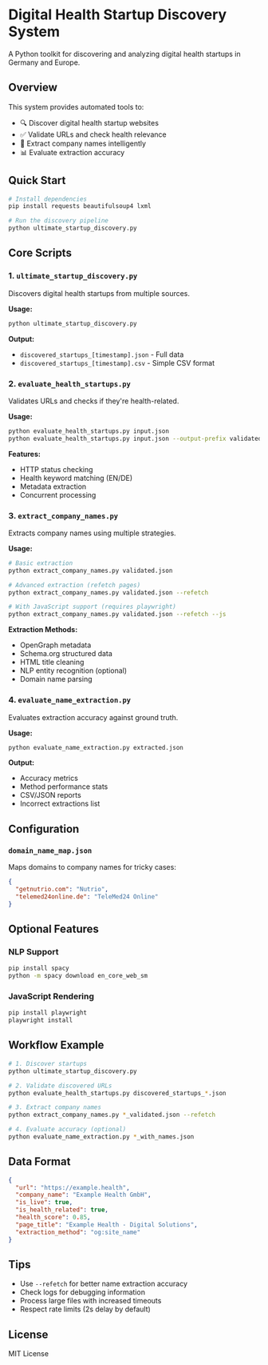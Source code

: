 # Digital Health Startup Discovery System

A Python toolkit for discovering and analyzing digital health startups in Germany and Europe.

## Overview

This system provides automated tools to:
- 🔍 Discover digital health startup websites
- ✅ Validate URLs and check health relevance
- 🏢 Extract company names intelligently
- 📊 Evaluate extraction accuracy

## Quick Start

```bash
# Install dependencies
pip install requests beautifulsoup4 lxml

# Run the discovery pipeline
python ultimate_startup_discovery.py
```

## Core Scripts

### 1. `ultimate_startup_discovery.py`
Discovers digital health startups from multiple sources.

**Usage:**
```bash
python ultimate_startup_discovery.py
```

**Output:**
- `discovered_startups_[timestamp].json` - Full data
- `discovered_startups_[timestamp].csv` - Simple CSV format

### 2. `evaluate_health_startups.py`
Validates URLs and checks if they're health-related.

**Usage:**
```bash
python evaluate_health_startups.py input.json
python evaluate_health_startups.py input.json --output-prefix validated
```

**Features:**
- HTTP status checking
- Health keyword matching (EN/DE)
- Metadata extraction
- Concurrent processing

### 3. `extract_company_names.py`
Extracts company names using multiple strategies.

**Usage:**
```bash
# Basic extraction
python extract_company_names.py validated.json

# Advanced extraction (refetch pages)
python extract_company_names.py validated.json --refetch

# With JavaScript support (requires playwright)
python extract_company_names.py validated.json --refetch --js
```

**Extraction Methods:**
- OpenGraph metadata
- Schema.org structured data
- HTML title cleaning
- NLP entity recognition (optional)
- Domain name parsing

### 4. `evaluate_name_extraction.py`
Evaluates extraction accuracy against ground truth.

**Usage:**
```bash
python evaluate_name_extraction.py extracted.json
```

**Output:**
- Accuracy metrics
- Method performance stats
- CSV/JSON reports
- Incorrect extractions list

## Configuration

### `domain_name_map.json`
Maps domains to company names for tricky cases:
```json
{
  "getnutrio.com": "Nutrio",
  "telemed24online.de": "TeleMed24 Online"
}
```

## Optional Features

### NLP Support
```bash
pip install spacy
python -m spacy download en_core_web_sm
```

### JavaScript Rendering
```bash
pip install playwright
playwright install
```

## Workflow Example

```bash
# 1. Discover startups
python ultimate_startup_discovery.py

# 2. Validate discovered URLs
python evaluate_health_startups.py discovered_startups_*.json

# 3. Extract company names
python extract_company_names.py *_validated.json --refetch

# 4. Evaluate accuracy (optional)
python evaluate_name_extraction.py *_with_names.json
```

## Data Format

```json
{
  "url": "https://example.health",
  "company_name": "Example Health GmbH",
  "is_live": true,
  "is_health_related": true,
  "health_score": 0.85,
  "page_title": "Example Health - Digital Solutions",
  "extraction_method": "og:site_name"
}
```

## Tips

- Use `--refetch` for better name extraction accuracy
- Check logs for debugging information
- Process large files with increased timeouts
- Respect rate limits (2s delay by default)

## License

MIT License
